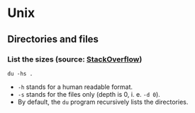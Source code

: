 # Unix

## Directories and files

### List the sizes (source: [StackOverflow](https://stackoverflow.com/a/1019124/3764965))

```shell
du -hs .
```
- `-h` stands for a human readable format.
- `-s` stands for the files only (depth is 0, i. e. `-d 0`).
- By default, the `du` program recursively lists the directories.
